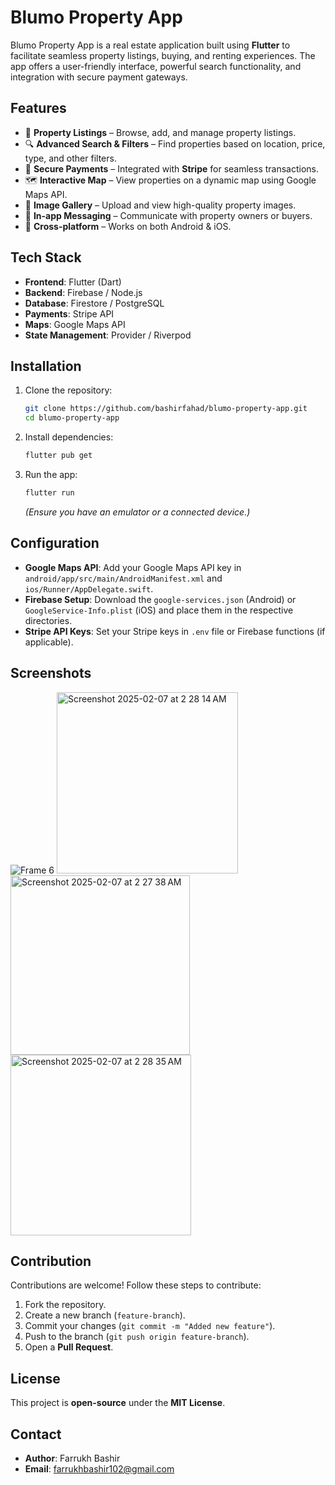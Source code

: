 # Blumo Property App

Blumo Property App is a real estate application built using **Flutter** to facilitate seamless property listings, buying, and renting experiences. The app offers a user-friendly interface, powerful search functionality, and integration with secure payment gateways.

## Features

- 🏡 **Property Listings** – Browse, add, and manage property listings.
- 🔍 **Advanced Search & Filters** – Find properties based on location, price, type, and other filters.
- 🏦 **Secure Payments** – Integrated with **Stripe** for seamless transactions.
- 🗺 **Interactive Map** – View properties on a dynamic map using Google Maps API.
- 📸 **Image Gallery** – Upload and view high-quality property images.
- 📩 **In-app Messaging** – Communicate with property owners or buyers.
- 📱 **Cross-platform** – Works on both Android & iOS.

## Tech Stack

- **Frontend**: Flutter (Dart)
- **Backend**: Firebase / Node.js 
- **Database**: Firestore / PostgreSQL
- **Payments**: Stripe API
- **Maps**: Google Maps API
- **State Management**: Provider / Riverpod 

## Installation

1. Clone the repository:
   ```bash
   git clone https://github.com/bashirfahad/blumo-property-app.git
   cd blumo-property-app
   ```
2. Install dependencies:
   ```bash
   flutter pub get
   ```
3. Run the app:
   ```bash
   flutter run
   ```
   *(Ensure you have an emulator or a connected device.)*

## Configuration

- **Google Maps API**: Add your Google Maps API key in `android/app/src/main/AndroidManifest.xml` and `ios/Runner/AppDelegate.swift`.
- **Firebase Setup**: Download the `google-services.json` (Android) or `GoogleService-Info.plist` (iOS) and place them in the respective directories.
- **Stripe API Keys**: Set your Stripe keys in `.env` file or Firebase functions (if applicable).

## Screenshots
![Frame 6](https://github.com/user-attachments/assets/6bac0e72-7155-4ca6-a84c-dafce6bd1761)
<img width="290" alt="Screenshot 2025-02-07 at 2 28 14 AM" src="https://github.com/user-attachments/assets/2b0144f0-7245-4398-9a59-b5855dd55e74" />
<img width="287" alt="Screenshot 2025-02-07 at 2 27 38 AM" src="https://github.com/user-attachments/assets/d4fe5e91-3918-4295-845b-17897f77f34b" />
<img width="289" alt="Screenshot 2025-02-07 at 2 28 35 AM" src="https://github.com/user-attachments/assets/be3e8e51-d873-4c89-bb53-097b90a48c46" />



## Contribution

Contributions are welcome! Follow these steps to contribute:
1. Fork the repository.
2. Create a new branch (`feature-branch`).
3. Commit your changes (`git commit -m "Added new feature"`).
4. Push to the branch (`git push origin feature-branch`).
5. Open a **Pull Request**.

## License

This project is **open-source** under the **MIT License**.

## Contact

- **Author**: Farrukh Bashir
- **Email**: farrukhbashir102@gmail.com


